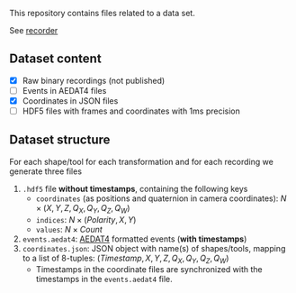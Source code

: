 This repository contains files related to a data set.

See [recorder](./recorder/readme.md)

## Dataset content

- [x] Raw binary recordings (not published)
- [ ] Events in AEDAT4 files
- [x] Coordinates in JSON files
- [ ] HDF5 files with frames and coordinates with 1ms precision

## Dataset structure
For each shape/tool for each transformation and for each recording we generate three files
1. `.hdf5` file **without timestamps**, containing the following keys
    * `coordinates` (as positions and quaternion in camera coordinates): $N \times (X, Y, Z, Q_X, Q_Y, Q_Z, Q_W)$
    * `indices`: $N \times (Polarity, X, Y)$
    * `values`: $N \times Count$
2. `events.aedat4`: [AEDAT4](https://docs.inivation.com/software/software-advanced-usage/file-formats/aedat-4.0.html) formatted events (**with timestamps**)
3. `coordinates.json`: JSON object with name(s) of shapes/tools, mapping to a list of 8-tuples: $(Timestamp, X, Y, Z, Q_X, Q_Y, Q_Z, Q_W)$
    * Timestamps in the coordinate files are synchronized with the timestamps in the `events.aedat4` file.
